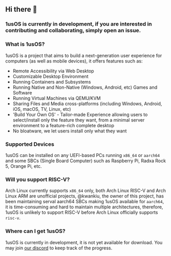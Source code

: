 ## Hi there 👋

### 1usOS is currently in development, if you are interested in contributing and collaborating, simply open an issue.

### What is 1usOS?
1usOS is a project that aims to build a next-generation user experience for computers (as well as mobile devices), it offers features such as:
- Remote Accessibility via Web Desktop
- Customizable Desktop Environment
- Running Containers and Subsystems
- Running Native and Non-Native (Windows, Android, etc) Games and Software
- Running Virtual Machines via QEMU/KVM
- Sharing Files and Media cross-platforms (including Windows, Android, iOS, macOS, TV, Linux, etc)
- 'Build Your Own OS' - Tailor-made Experience allowing users to select/install only the feature they want, from a minimal server environment to a feature-rich complete desktop
- No bloatware, we let users install only what they want

### Supported Devices
1usOS can be installed on any UEFI-based PCs running `x86_64` or `aarch64` and some SBCs (Single Board Computer) such as Raspberry Pi, Radxa Rock 5, Orange Pi, etc.

### Will you support RISC-V?
Arch Linux currently supports `x86_64` only, both Arch Linux RISC-V and Arch Linux ARM are unofficial projects, @kwankiu, the owner of this project, has been maintaining serval aarch64 SBCs making 1usOS available for `aarch64`, it is time-consuming and hard to maintain multiple architectures, therefore, 1usOS is unlikely to support RISC-V before Arch Linux officially supports `risc-v`.

### Where can I get 1usOS?
1usOS is currently in development, it is not yet available for download. You may join [our discord](https://discord.gg/jJDcp4qswV) to keep track of the progress.
